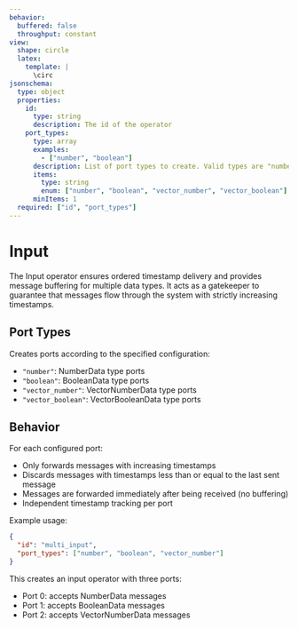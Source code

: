 ```yaml
---
behavior:
  buffered: false
  throughput: constant
view:
  shape: circle
  latex:
    template: |
      \circ
jsonschema:
  type: object
  properties:
    id:
      type: string
      description: The id of the operator
    port_types:
      type: array
      examples:
        - ["number", "boolean"]
      description: List of port types to create. Valid types are "number", "boolean", "vector_number", "vector_boolean"
      items:
        type: string
        enum: ["number", "boolean", "vector_number", "vector_boolean"]
      minItems: 1
  required: ["id", "port_types"]
---
```


# Input

The Input operator ensures ordered timestamp delivery and provides message buffering for multiple data types. It acts as a gatekeeper to guarantee that messages flow through the system with strictly increasing timestamps.

## Port Types

Creates ports according to the specified configuration:

- `"number"`: NumberData type ports
- `"boolean"`: BooleanData type ports
- `"vector_number"`: VectorNumberData type ports
- `"vector_boolean"`: VectorBooleanData type ports

## Behavior

For each configured port:

- Only forwards messages with increasing timestamps
- Discards messages with timestamps less than or equal to the last sent message
- Messages are forwarded immediately after being received (no buffering)
- Independent timestamp tracking per port

Example usage:

```json
{
  "id": "multi_input",
  "port_types": ["number", "boolean", "vector_number"]
}
```

This creates an input operator with three ports:

- Port 0: accepts NumberData messages
- Port 1: accepts BooleanData messages
- Port 2: accepts VectorNumberData messages

